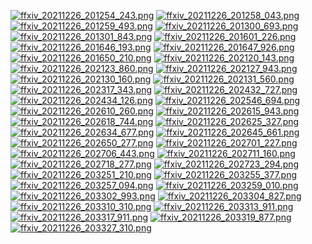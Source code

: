 [![ffxiv_20211226_201254_243.png](./image_j_thumb/ffxiv_20211226_201254_243.png.thumb.jpg)](./image_j/ffxiv_20211226_201254_243.png) 
[![ffxiv_20211226_201258_043.png](./image_j_thumb/ffxiv_20211226_201258_043.png.thumb.jpg)](./image_j/ffxiv_20211226_201258_043.png) 
[![ffxiv_20211226_201259_493.png](./image_j_thumb/ffxiv_20211226_201259_493.png.thumb.jpg)](./image_j/ffxiv_20211226_201259_493.png) 
[![ffxiv_20211226_201300_693.png](./image_j_thumb/ffxiv_20211226_201300_693.png.thumb.jpg)](./image_j/ffxiv_20211226_201300_693.png) 
[![ffxiv_20211226_201301_843.png](./image_j_thumb/ffxiv_20211226_201301_843.png.thumb.jpg)](./image_j/ffxiv_20211226_201301_843.png) 
[![ffxiv_20211226_201601_226.png](./image_j_thumb/ffxiv_20211226_201601_226.png.thumb.jpg)](./image_j/ffxiv_20211226_201601_226.png) 
[![ffxiv_20211226_201646_193.png](./image_j_thumb/ffxiv_20211226_201646_193.png.thumb.jpg)](./image_j/ffxiv_20211226_201646_193.png) 
[![ffxiv_20211226_201647_926.png](./image_j_thumb/ffxiv_20211226_201647_926.png.thumb.jpg)](./image_j/ffxiv_20211226_201647_926.png) 
[![ffxiv_20211226_201650_210.png](./image_j_thumb/ffxiv_20211226_201650_210.png.thumb.jpg)](./image_j/ffxiv_20211226_201650_210.png) 
[![ffxiv_20211226_202120_143.png](./image_j_thumb/ffxiv_20211226_202120_143.png.thumb.jpg)](./image_j/ffxiv_20211226_202120_143.png) 
[![ffxiv_20211226_202123_860.png](./image_j_thumb/ffxiv_20211226_202123_860.png.thumb.jpg)](./image_j/ffxiv_20211226_202123_860.png) 
[![ffxiv_20211226_202127_943.png](./image_j_thumb/ffxiv_20211226_202127_943.png.thumb.jpg)](./image_j/ffxiv_20211226_202127_943.png) 
[![ffxiv_20211226_202130_160.png](./image_j_thumb/ffxiv_20211226_202130_160.png.thumb.jpg)](./image_j/ffxiv_20211226_202130_160.png) 
[![ffxiv_20211226_202131_560.png](./image_j_thumb/ffxiv_20211226_202131_560.png.thumb.jpg)](./image_j/ffxiv_20211226_202131_560.png) 
[![ffxiv_20211226_202317_343.png](./image_j_thumb/ffxiv_20211226_202317_343.png.thumb.jpg)](./image_j/ffxiv_20211226_202317_343.png) 
[![ffxiv_20211226_202432_727.png](./image_j_thumb/ffxiv_20211226_202432_727.png.thumb.jpg)](./image_j/ffxiv_20211226_202432_727.png) 
[![ffxiv_20211226_202434_126.png](./image_j_thumb/ffxiv_20211226_202434_126.png.thumb.jpg)](./image_j/ffxiv_20211226_202434_126.png) 
[![ffxiv_20211226_202546_694.png](./image_j_thumb/ffxiv_20211226_202546_694.png.thumb.jpg)](./image_j/ffxiv_20211226_202546_694.png) 
[![ffxiv_20211226_202610_260.png](./image_j_thumb/ffxiv_20211226_202610_260.png.thumb.jpg)](./image_j/ffxiv_20211226_202610_260.png) 
[![ffxiv_20211226_202615_943.png](./image_j_thumb/ffxiv_20211226_202615_943.png.thumb.jpg)](./image_j/ffxiv_20211226_202615_943.png) 
[![ffxiv_20211226_202618_744.png](./image_j_thumb/ffxiv_20211226_202618_744.png.thumb.jpg)](./image_j/ffxiv_20211226_202618_744.png) 
[![ffxiv_20211226_202625_327.png](./image_j_thumb/ffxiv_20211226_202625_327.png.thumb.jpg)](./image_j/ffxiv_20211226_202625_327.png) 
[![ffxiv_20211226_202634_677.png](./image_j_thumb/ffxiv_20211226_202634_677.png.thumb.jpg)](./image_j/ffxiv_20211226_202634_677.png) 
[![ffxiv_20211226_202645_661.png](./image_j_thumb/ffxiv_20211226_202645_661.png.thumb.jpg)](./image_j/ffxiv_20211226_202645_661.png) 
[![ffxiv_20211226_202650_277.png](./image_j_thumb/ffxiv_20211226_202650_277.png.thumb.jpg)](./image_j/ffxiv_20211226_202650_277.png) 
[![ffxiv_20211226_202701_227.png](./image_j_thumb/ffxiv_20211226_202701_227.png.thumb.jpg)](./image_j/ffxiv_20211226_202701_227.png) 
[![ffxiv_20211226_202706_443.png](./image_j_thumb/ffxiv_20211226_202706_443.png.thumb.jpg)](./image_j/ffxiv_20211226_202706_443.png) 
[![ffxiv_20211226_202711_160.png](./image_j_thumb/ffxiv_20211226_202711_160.png.thumb.jpg)](./image_j/ffxiv_20211226_202711_160.png) 
[![ffxiv_20211226_202718_277.png](./image_j_thumb/ffxiv_20211226_202718_277.png.thumb.jpg)](./image_j/ffxiv_20211226_202718_277.png) 
[![ffxiv_20211226_202723_294.png](./image_j_thumb/ffxiv_20211226_202723_294.png.thumb.jpg)](./image_j/ffxiv_20211226_202723_294.png) 
[![ffxiv_20211226_203251_210.png](./image_j_thumb/ffxiv_20211226_203251_210.png.thumb.jpg)](./image_j/ffxiv_20211226_203251_210.png) 
[![ffxiv_20211226_203255_377.png](./image_j_thumb/ffxiv_20211226_203255_377.png.thumb.jpg)](./image_j/ffxiv_20211226_203255_377.png) 
[![ffxiv_20211226_203257_094.png](./image_j_thumb/ffxiv_20211226_203257_094.png.thumb.jpg)](./image_j/ffxiv_20211226_203257_094.png) 
[![ffxiv_20211226_203259_010.png](./image_j_thumb/ffxiv_20211226_203259_010.png.thumb.jpg)](./image_j/ffxiv_20211226_203259_010.png) 
[![ffxiv_20211226_203302_993.png](./image_j_thumb/ffxiv_20211226_203302_993.png.thumb.jpg)](./image_j/ffxiv_20211226_203302_993.png) 
[![ffxiv_20211226_203304_827.png](./image_j_thumb/ffxiv_20211226_203304_827.png.thumb.jpg)](./image_j/ffxiv_20211226_203304_827.png) 
[![ffxiv_20211226_203310_310.png](./image_j_thumb/ffxiv_20211226_203310_310.png.thumb.jpg)](./image_j/ffxiv_20211226_203310_310.png) 
[![ffxiv_20211226_203313_911.png](./image_j_thumb/ffxiv_20211226_203313_911.png.thumb.jpg)](./image_j/ffxiv_20211226_203313_911.png) 
[![ffxiv_20211226_203317_911.png](./image_j_thumb/ffxiv_20211226_203317_911.png.thumb.jpg)](./image_j/ffxiv_20211226_203317_911.png) 
[![ffxiv_20211226_203319_877.png](./image_j_thumb/ffxiv_20211226_203319_877.png.thumb.jpg)](./image_j/ffxiv_20211226_203319_877.png) 
[![ffxiv_20211226_203327_310.png](./image_j_thumb/ffxiv_20211226_203327_310.png.thumb.jpg)](./image_j/ffxiv_20211226_203327_310.png) 
